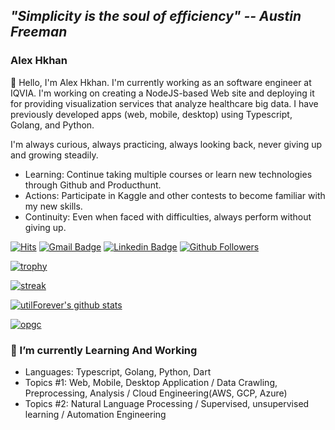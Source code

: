 ## ***"Simplicity is the soul of efficiency" -- Austin Freeman***

### Alex Hkhan

👋 Hello, I'm Alex Hkhan. I'm currently working as an software engineer at IQVIA. I'm working on creating a NodeJS-based Web site and deploying it for providing visualization services that analyze healthcare big data. I have previously developed apps (web, mobile, desktop) using Typescript, Golang, and Python.

I'm always curious, always practicing, always looking back, never giving up and growing steadily.
* Learning: Continue taking multiple courses or learn new technologies through Github and Producthunt.
* Actions: Participate in Kaggle and other contests to become familiar with my new skills.
* Continuity: Even when faced with difficulties, always perform without giving up.

[![Hits](https://hits.seeyoufarm.com/api/count/incr/badge.svg?url=https%3A%2F%2Fgithub.com%2Fhanhyeonkyu&count_bg=%2379C83D&title_bg=%23555555&icon=&icon_color=%23E7E7E7&title=hits&edge_flat=false)](https://github.com/hanhyeonkyu)
[![Gmail Badge](https://img.shields.io/badge/-Gmail-d14836?style=flat-square&logo=Gmail&logoColor=white&link=mailto:busgod1212@gmail.com)](mailto:busgod1212@gmail.com)
[![Linkedin Badge](https://img.shields.io/badge/-LinkedIn-blue?style=flat-square&logo=Linkedin&logoColor=white&link=https://www.linkedin.com/in/hyeonkyu-han-86453113a/)](https://www.linkedin.com/in/hyeonkyu-han-86453113a/)
[![Github Followers](https://img.shields.io/github/followers/hanhyeonkyu?color=06d6a0&label=Github%20Followers&style=for-the-badge)](https://github.com/hanhyeonkyu?tab=followers)

[![trophy](https://github-profile-trophy.vercel.app/?username=hanhyeonkyu&theme=chalk&row=2&column=5)](https://github.com/ryo-ma/github-profile-trophy)

[![streak](https://github-readme-streak-stats.herokuapp.com/?user=utilforever&theme=calm)](https://github.com/hanhyeonkyu)

[![utilForever's github stats](https://github-readme-stats.vercel.app/api?username=hanhyeonkyu&show_icons=true&theme=dracula)](https://github.com/hanhyeonkyu)

[![opgc](https://api.opgc.me/githubs/users/hanhyeonkyu/tag/?theme=dracula)](https://opgc.me/#/users/hanhyeonkyu)

### 🌱 I’m currently Learning And Working
- Languages: Typescript, Golang, Python, Dart
- Topics #1: Web, Mobile, Desktop Application / Data Crawling, Preprocessing, Analysis / Cloud Engineering(AWS, GCP, Azure)
- Topics #2: Natural Language Processing / Supervised, unsupervised learning / Automation Engineering
